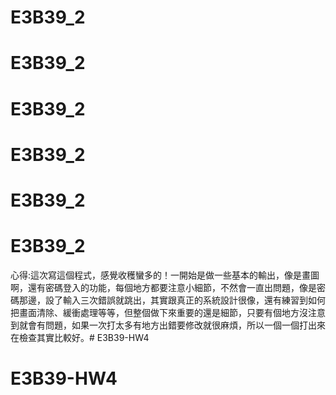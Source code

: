 
# E3B39_2
# E3B39_2
# E3B39_2
# E3B39_2
# E3B39_2
# E3B39_2
心得:這次寫這個程式，感覺收穫蠻多的！一開始是做一些基本的輸出，像是畫圖啊，還有密碼登入的功能，每個地方都要注意小細節，不然會一直出問題，像是密碼那邊，設了輸入三次錯誤就跳出，其實跟真正的系統設計很像，還有練習到如何把畫面清除、緩衝處理等等，但整個做下來重要的還是細節，只要有個地方沒注意到就會有問題，如果一次打太多有地方出錯要修改就很麻煩，所以一個一個打出來在檢查其實比較好。# E3B39-HW4
# E3B39-HW4
